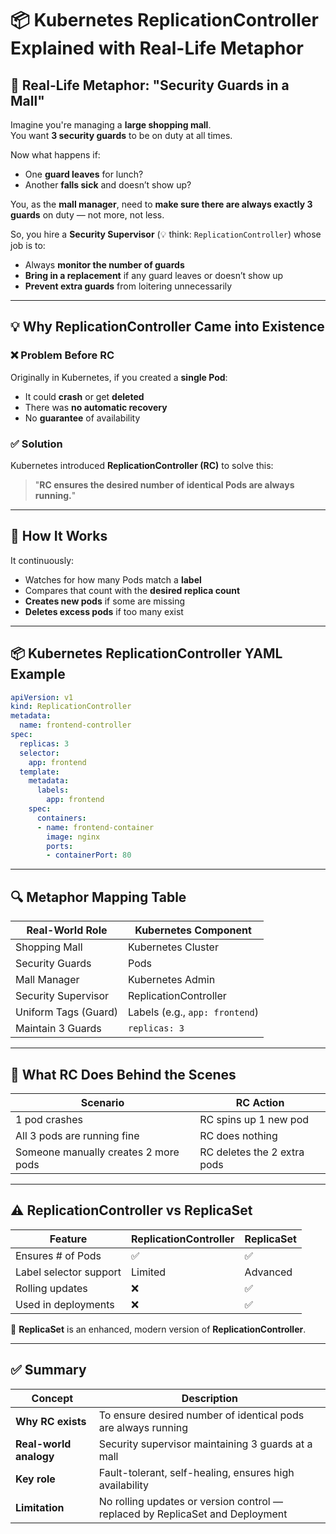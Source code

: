 
# 📦 Kubernetes ReplicationController Explained with Real-Life Metaphor

## 🧠 Real-Life Metaphor: "Security Guards in a Mall"

Imagine you're managing a **large shopping mall**.  
You want **3 security guards** to be on duty at all times.

Now what happens if:
- One **guard leaves** for lunch?
- Another **falls sick** and doesn’t show up?

You, as the **mall manager**, need to **make sure there are always exactly 3 guards** on duty — not more, not less.

So, you hire a **Security Supervisor** (💡 think: `ReplicationController`) whose job is to:
- Always **monitor the number of guards**
- **Bring in a replacement** if any guard leaves or doesn’t show up
- **Prevent extra guards** from loitering unnecessarily

---

## 💡 Why ReplicationController Came into Existence

### ❌ Problem Before RC
Originally in Kubernetes, if you created a **single Pod**:
- It could **crash** or get **deleted**
- There was **no automatic recovery**
- No **guarantee** of availability

### ✅ Solution
Kubernetes introduced **ReplicationController (RC)** to solve this:
> "**RC ensures the desired number of identical Pods are always running.**"

---

## 🔧 How It Works

It continuously:
- Watches for how many Pods match a **label**
- Compares that count with the **desired replica count**
- **Creates new pods** if some are missing
- **Deletes excess pods** if too many exist

---

## 📦 Kubernetes ReplicationController YAML Example

```yaml
apiVersion: v1
kind: ReplicationController
metadata:
  name: frontend-controller
spec:
  replicas: 3
  selector:
    app: frontend
  template:
    metadata:
      labels:
        app: frontend
    spec:
      containers:
      - name: frontend-container
        image: nginx
        ports:
        - containerPort: 80
```

---

## 🔍 Metaphor Mapping Table

| Real-World Role         | Kubernetes Component         |
|--------------------------|-------------------------------|
| Shopping Mall            | Kubernetes Cluster            |
| Security Guards          | Pods                          |
| Mall Manager             | Kubernetes Admin              |
| Security Supervisor      | ReplicationController         |
| Uniform Tags (Guard)     | Labels (e.g., `app: frontend`) |
| Maintain 3 Guards        | `replicas: 3`                 |

---

## 🔄 What RC Does Behind the Scenes

| Scenario                             | RC Action                        |
|--------------------------------------|----------------------------------|
| 1 pod crashes                        | RC spins up 1 new pod            |
| All 3 pods are running fine          | RC does nothing                  |
| Someone manually creates 2 more pods | RC deletes the 2 extra pods      |

---

## ⚠️ ReplicationController vs ReplicaSet

| Feature                  | ReplicationController | ReplicaSet |
|--------------------------|------------------------|------------|
| Ensures # of Pods        | ✅                     | ✅         |
| Label selector support   | Limited                | Advanced   |
| Rolling updates          | ❌                     | ✅         |
| Used in deployments      | ❌                     | ✅         |

🔁 **ReplicaSet** is an enhanced, modern version of **ReplicationController**.

---

## ✅ Summary

| Concept             | Description                                                                 |
|----------------------|------------------------------------------------------------------------------|
| **Why RC exists**    | To ensure desired number of identical pods are always running                |
| **Real-world analogy**| Security supervisor maintaining 3 guards at a mall                          |
| **Key role**         | Fault-tolerant, self-healing, ensures high availability                      |
| **Limitation**       | No rolling updates or version control — replaced by ReplicaSet and Deployment |
